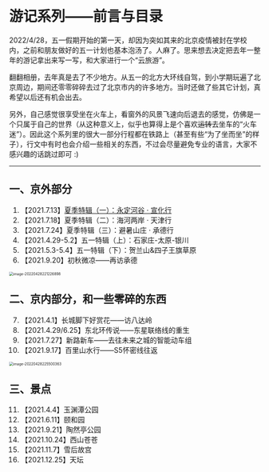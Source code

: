 # 游记系列——前言与目录

2022/4/28，五一假期开始的第一天，却因为突如其来的北京疫情被封在学校内，之前和朋友做好的五一计划也基本泡汤了。人麻了。思来想去决定把去年一整年的游记拿出来写一写，和大家进行一个“云旅游”。

翻翻相册，去年真是去了不少地方。从五一的北方大环线自驾，到小学期玩遍了北京周边，期间还零零碎碎去过了北京市内的许多地方。当时还做了些其它计划，真希望以后还有机会出去。

另外，自己感觉很享受坐在火车上，看窗外的风景飞速向后退去的感觉，仿佛是一个只属于自己的世界（从这种意义上，似乎也算得上是个喜欢~~运转~~去坐车的“火车迷”）。因此这个系列里的很大一部分行程都在铁路上（甚至有些“为了坐而坐”的样子），行文中有时也会介绍一些相关的东西，不过会尽量避免专业的语言，大家不感兴趣的话跳过即可 :)

------

## 一、京外部分

1. 【2021.7.13】[夏季特辑（一）：永定河谷 · 宣化行](https://wu-ys.github.io/daily/2021-travels-0713.html)
2. 【2021.7.18】夏季特辑（二）：海河两岸 · 天津行
3. 【2021.7.24】夏季特辑（三）：避暑山庄 · 承德行
4. 【2021.4.29-5.2】五一特辑（上）：石家庄-太原-银川
5. 【2021.5.3-5.4】五一特辑（下）：贺兰山&四子王旗草原
6. 【2021.9.20】初秋微凉——再访承德

<img src="https://wu-ys.github.io/daily/2021-travels.assets/image-20220428221226898.png" alt="image-20220428221226898" style="zoom:50%;" />

## 二、京内部分，和一些零碎的东西

7. 【2021.4.1】长城脚下好赏花——访八达岭
8. 【2021.4.29/6.25】东北环传说——东星联络线的重生
9. 【2021.7.27】新路新车——去往未来之城的智能动车组
10. 【2021.9.17】百里山水行——S5怀密线往返

<img src="https://wu-ys.github.io/daily/2021-travels.assets/image-20220428225500363.png" alt="image-20220428225500363" style="zoom:50%;" />

## 三、景点

11. 【2021.4.4】玉渊潭公园
12. 【2021.6.11】颐和园
13. 【2021.9.21】陶然亭公园
14. 【2021.10.24】西山苍苍
15. 【2021.11.7】雪后故宫
16. 【2021.12.25】天坛

